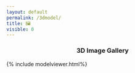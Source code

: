 ```yaml
---
layout: default
permalink: /3dmodel/
title: 🖼
visible: 0
---
```


### <center> 3D Image Gallery </center>

{% include modelviewer.html%}